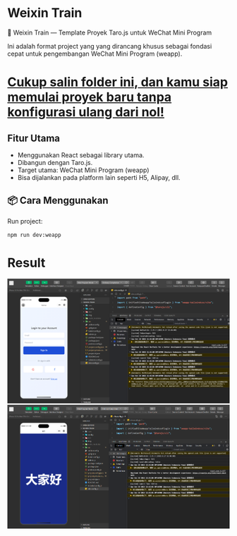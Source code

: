 # Weixin Train

🚆 Weixin Train — Template Proyek Taro.js untuk WeChat Mini Program

Ini adalah format project yang yang dirancang khusus sebagai fondasi cepat untuk pengembangan WeChat Mini Program (weapp).

<u><h1>Cukup salin folder ini, dan kamu siap memulai proyek baru tanpa konfigurasi ulang dari nol!</h1></u>

## Fitur Utama

- Menggunakan React sebagai library utama.
- Dibangun dengan Taro.js.
- Target utama: WeChat Mini Program (weapp)
- Bisa dijalankan pada platform lain seperti H5, Alipay, dll.

## 📦 Cara Menggunakan

Run project:

```
npm run dev:weapp
```

# Result

<img src="https://github.com/algokelvin-373/ProjectReact/blob/master/weixin-train/img/ss1.png"/>
<img src="https://github.com/algokelvin-373/ProjectReact/blob/master/weixin-train/img/ss2.png"/>
